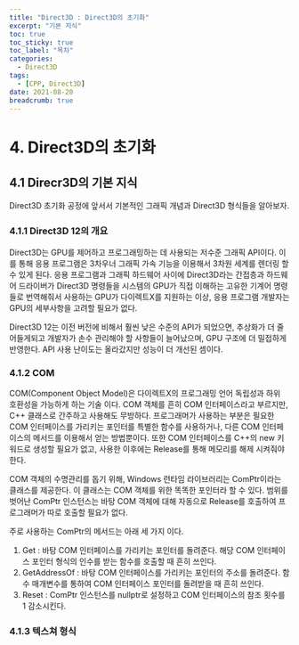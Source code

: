```yaml
---
title: "Direct3D : Direct3D의 초기화"
excerpt: "기본 지식"
toc: true
toc_sticky: true
toc_label: "목차"
categories:
  - Direct3D
tags:
  - [CPP, Direct3D]
date: 2021-08-20
breadcrumb: true
---
```


# 4. Direct3D의 초기화

## 4.1 Direcr3D의 기본 지식

Direct3D 초기화 공정에 앞서서 기본적인 그래픽 개념과 Direct3D 형식들을 알아보자.

### 4.1.1 Direct3D 12의 개요

 Direct3D는 GPU를 제어하고 프로그래밍하는 데 사용되는 저수준 그래픽 API이다. 이를 통해 응용 프로그램은 3차우너 그래픽 가속 기능을 이용해서 3차원 세계를 렌더링 할 수 있게 된다. 응용 프로그램과 그래픽 하드웨어 사이에 Direct3D라는 간접층과 하드웨어 드라이버가 Direct3D 명령들을 시스템의 GPU가 직접 이해하는 고유한 기계어 명령들로 번역해줘서 사용하는 GPU가 다이렉트X를 지원하는 이상, 응용 프로그램 개발자는 GPU의 세부사항을 고려할 필요가 없다.

 Direct3D 12는 이전 버전에 비해서 훨씬 낮은 수준의 API가 되었으면, 추상화가 더 줄어들게되고 개발자가 손수 관리해야 할 사항들이 늘어났으며, GPU 구조에 더 밀접하게 반영한다. API 사용 난이도는 올라갔지만 성능이 더 개선된 셈이다.

### 4.1.2 COM

 COM(Component Object Model)은 다이렉트X의 프로그래밍 언어 독립성과 하위 호환성을 가능하게 하는 기술 이다. COM 객체를 흔히 COM 인터페이스라고 부르지만, C++ 클래스로 간주하고 사용해도 무방하다. 프로그래머가 사용하는 부분은 필요한 COM 인터페이스를 가리키는 포인터를 특별한  함수를 사용하거나, 다른 COM 인터페이스의 메서드를 이용해서 얻는 방법뿐이다. 또한 COM 인터페이스를 C++의 new 키워드로 생성할 필요가 없고, 사용한 이후에는 Release를 통해 메모리를 해제 시켜줘야한다.

 COM 객체의 수명관리를 돕기 위해, Windows 런타임 라이브러리는 ComPtr이라는 클래스를 제공한다. 이 클래스는 COM 객체를 위한 똑똑한 포인터라 할 수 있다. 범위를 벗어난 ComPtr 인스턴스는 바탕 COM 객체에 대해 자동으로 Release를 호출하여 프로그래머가 따로 호출할 필요가 없다.

 주로 사용하는 ComPtr의 메서드는 아래 세 가지 이다.

 

1. Get : 바탕 COM 인터페이스를 가리키는 포인터를 돌려준다. 해당 COM 인터페이스 포인터 형식의 인수를 받는 함수를 호출할 때 흔히 쓰인다.
2. GetAddressOf : 바탕 COM 인터페이스를 가리키는 포인터의 주소를 돌려준다. 함수 매개변수를 통하여 COM 인터페이스 포인터를 돌려받을 때 흔히 쓰인다. 
3. Reset : ComPtr 인스턴스를 nullptr로 설정하고 COM 인터페이스의 참조 횟수를 1 감소시킨다. 

### 4.1.3 텍스쳐 형식